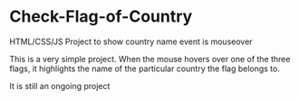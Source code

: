 # Check-Flag-of-Country
HTML/CSS/JS Project to show country name event is mouseover

This is a very simple project. When the mouse hovers over one of the three flags, it highlights the name of the particular country
the flag belongs to.

It is still an ongoing project
